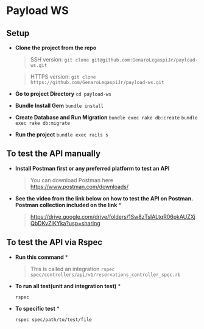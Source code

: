 # Payload WS

## Setup

* **Clone the project from the repo**
	
	> SSH version: `git clone git@github.com:GenaroLegaspiJr/payload-ws.git`

	> HTTPS version: `git clone https://github.com/GenaroLegaspiJr/payload-ws.git` 

* **Go to project Directory**
	`cd payload-ws`

* **Bundle Install Gem**
	`bundle install`

* **Create Database and Run Migration**
	`bundle exec rake db:create`
	`bundle exec rake db:migrate`

* **Run the project**
	`bundle exec rails s`



## To test the API manually

* **Install Postman first or any preferred platform to test an API**
	
	> You can download Postman here https://www.postman.com/downloads/

* **See the video from the link below on how to test the API on Postman. Postman collection included on the link** *
	
	>https://drive.google.com/drive/folders/1Sw8zTsIALtqR06pkAUZXjQbDKvZIKYka?usp=sharing



## To test the API via Rspec

* **Run this command** *

	> This is called an integration `rspec spec/controllers/api/v1/reservations_controller_spec.rb`


* **To run all test(unit and integration test)** *

	`rspec`

* **To specific test** *

	`rspec spec/path/to/test/file`